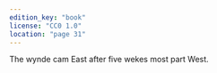 ```yaml
---
edition_key: "book"
license: "CC0 1.0"
location: "page 31"
---
```

The wynde cam East
after five wekes most part West.

